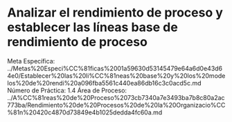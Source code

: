 # Analizar el rendimiento de proceso y establecer las líneas base de rendimiento de proceso

Meta Específica: ../Metas%20Especi%CC%81ficas%2001a59630d53145479e64a6d0e43d64e0/Establecer%20las%20li%CC%81neas%20base%20y%20los%20modelos%20de%20rendi%20a096fba5561c440ea86db16c3c0acd5c.md
Número de Práctica: 1.4
Área de Proceso: ../A%CC%81reas%20de%20Proceso%2073cb7340a7e3493ba7b8c80a2ac773ba/Rendimiento%20de%20Procesos%20de%20la%20Organizacio%CC%81n%20420c4870d73849e4b1025dedda4fc60a.md